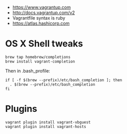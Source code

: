 - https://www.vagrantup.com
- http://docs.vagrantup.com/v2
- Vagrantfile syntax is ruby
- https://atlas.hashicorp.com

# OS X Shell tweaks

    brew tap homebrew/completions
    brew install vagrant-completion

Then in .bash_profile:

    if [ -f $(brew --prefix)/etc/bash_completion ]; then
      . $(brew --prefix)/etc/bash_completion
    fi

# Plugins
    vagrant plugin install vagrant-vbguest
    vagrant plugin install vagrant-hosts
